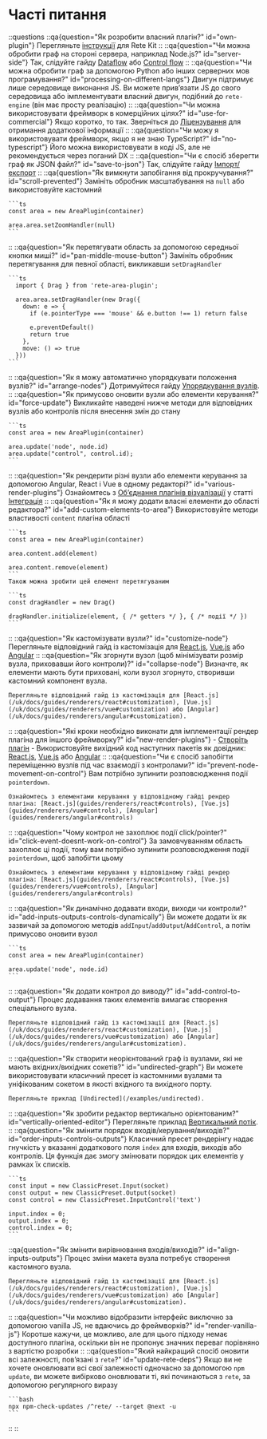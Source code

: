 # Часті питання

::questions
  ::qa{question="Як розробити власний плагін?" id="own-plugin"}
    Перегляньте [інструкції](/uk/docs/development#create-plugin) для Rete Kit
  ::
  ::qa{question="Чи можна обробити граф на стороні сервера, наприклад Node.js?" id="server-side"}
    Так, слідуйте гайду [Dataflow](/uk/docs/guides/processing/dataflow) або [Control flow](/uk/docs/guides/processing/control-flow)
  ::
  ::qa{question="Чи можна обробити граф за допомогою Python або інших серверних мов програмування?" id="processing-on-different-langs"}
    Двигун підтримує лише середовище виконання JS. Ви можете прив’язати JS до свого середовища або імплементувати власний двигун, подібний до `rete-engine` (він має просту реалізацію)
  ::
  ::qa{question="Чи можна використовувати фреймворк в комерційних цілях?" id="use-for-commercial"}
    Якщо коротко, то так. Зверніться до [Ліцензування](/uk/docs/licensing) для отримання додаткової інформації
  ::
  ::qa{question="Чи можу я використовувати фреймворк, якщо я не знаю TypeScript?" id="no-typescript"}
    Його можна використовувати в коді JS, але не рекомендується через поганий DX
  ::
  ::qa{question="Чи є спосіб зберегти граф як JSON файл?" id="save-to-json"}
    Так, слідуйте гайду [Імпорт/експорт](/uk/docs/guides/import-export)
  ::
  ::qa{question="Як вимкнути запобігання від прокручування?" id="scroll-prevented"}
    Замініть обробник масштабування на `null` або використовуйте кастомний

    ```ts
    const area = new AreaPlugin(container)

    area.area.setZoomHandler(null)
    ```
  ::
  ::qa{question="Як перетягувати область за допомогою середньої кнопки миші?" id="pan-middle-mouse-button"}
    Замініть обробник перетягування для певної області, викликавши `setDragHandler`

    ```ts
      import { Drag } from 'rete-area-plugin';

      area.area.setDragHandler(new Drag({
        down: e => {
          if (e.pointerType === 'mouse' && e.button !== 1) return false

          e.preventDefault()
          return true
        },
        move: () => true
      }))
    ```
  ::
  ::qa{question="Як я можу автоматично упорядкувати положення вузлів?" id="arrange-nodes"}
    Дотримуйтеся гайду [Упорядкування вузлів](/uk/docs/guides/arrange).
  ::
  ::qa{question="Як примусово оновити вузли або елементи керування?" id="force-update"}
    Викликайте наведені нижче методи для відповідних вузлів або контролів після внесення змін до стану

    ```ts
    const area = new AreaPlugin(container)

    area.update('node', node.id)
    area.update("control", control.id);
    ```
  ::
  ::qa{question="Як рендерити різні вузли або елементи керування за допомогою Angular, React і Vue в одному редакторі?" id="various-render-plugins"}
    Ознайомтесь з [Об’єднання плагінів візуалізації](/uk/docs/concepts/integration#combine) у статті [Інтеграція](/uk/docs/concepts/integration)
  ::
  ::qa{question="Як я можу додати власні елементи до області редактора?" id="add-custom-elements-to-area"}
    Використовуйте методи властивості `content` плагіна області

    ```ts
    const area = new AreaPlugin(container)

    area.content.add(element)

    area.content.remove(element)
    ```
    Також можна зробити цей елемент перетягуваним

    ```ts
    const dragHandler = new Drag()

    dragHandler.initialize(element, { /* getters */ }, { /* події */ })
    ```
  ::
  ::qa{question="Як кастомізувати вузли?" id="customize-node"}
    Перегляньте відповідний гайд із кастомізація для [React.js](/uk/docs/guides/renderers/react#customization), [Vue.js](/uk/docs/guides/renderers/vue#customization) або [Angular](/uk/docs/guides/renderers/angular#customization)
  ::
  ::qa{question="Як згорнути вузол (щоб мінімізувати розмір вузла, приховавши його контроли)?" id="collapse-node"}
    Визначте, як елементи мають бути приховані, коли вузол згорнуто, створивши кастомний компонент вузла.

    Перегляньте відповідний гайд із кастомізація для [React.js](/uk/docs/guides/renderers/react#customization), [Vue.js](/uk/docs/guides/renderers/vue#customization) або [Angular](/uk/docs/guides/renderers/angular#customization).
  ::
  ::qa{question="Які кроки необхідно виконати для імплементації рендер плагіна для іншого фреймворку?" id="new-render-plugins"}
    - [Створіть плагін](/uk/docs/development/#create-plugin)
    - Використовуйте вихідний код наступних пакетів як довідник: [React.js](https://github.com/retejs/react-render-plugin), [Vue.js](https://github.com/retejs/vue-render-plugin) або [Angular](https://github.com/retejs/angular-render-plugin)
  ::
  ::qa{question="Чи є спосіб запобігти переміщенню вузлів під час взаємодії з контролами?" id="prevent-node-movement-on-control"}
    Вам потрібно зупинити розповсюдження події `pointerdown`.

    Ознайомтесь з елементами керування у відповідному гайді рендер плагіна: [React.js](guides/renderers/react#controls), [Vue.js](guides/renderers/vue#controls), [Angular](guides/renderers/angular#controls)
  ::
  ::qa{question="Чому контрол не захоплює події click/pointer?" id="click-event-doesnt-work-on-control"}
    За замовчуванням область захоплює ці події, тому вам потрібно зупинити розповсюдження події `pointerdown`, щоб запобігти цьому

    Ознайомтесь з елементами керування у відповідному гайді рендер плагіна: [React.js](guides/renderers/react#controls), [Vue.js](guides/renderers/vue#controls), [Angular](guides/renderers/angular#controls)
  ::
  ::qa{question="Як динамічно додавати входи, виходи чи контроли?" id="add-inputs-outputs-controls-dynamically"}
     Ви можете додати їх як зазвичай за допомогою методів `addInput`/`addOutput`/`AddControl`, а потім примусово оновити вузол

    ```ts
    const area = new AreaPlugin(container)

    area.update('node', node.id)
    ```
  ::
  ::qa{question="Як додати контрол до виводу?" id="add-control-to-output"}
    Процес додавання таких елементів вимагає створення спеціального вузла.

    Перегляньте відповідний гайд із кастомізації для [React.js](/uk/docs/guides/renderers/react#customization), [Vue.js](/uk/docs/guides/renderers/vue#customization) або [Angular](/uk/docs/guides/renderers/angular#customization).
  ::
  ::qa{question="Як створити неорієнтований граф із вузлами, які не мають вхідних/вихідних сокетів?" id="undirected-graph"}
    Ви можете використовувати класичний пресет із кастомними вузлами та уніфікованим сокетом в якості вхідного та вихідного порту.

    Перегляньте приклад [Undirected](/examples/undirected).
  ::
  ::qa{question="Як зробити редактор вертикально орієнтованим?" id="vertically-oriented-editor"}
    Перегляньте приклад [Вертикальний потік](/uk/examples/vertical-flow).
  ::
  ::qa{question="Як змінити порядок входів/керування/виходів?" id="order-inputs-controls-outputs"}
    Класичний пресет рендерінгу надає гнучкість у вказанні додаткового поля `index` для входів, виходів або контролів. Ця функція дає змогу змінювати порядок цих елементів у рамках їх списків.

    ```ts
    const input = new ClassicPreset.Input(socket)
    const output = new ClassicPreset.Output(socket)
    const control = new ClassicPreset.InputControl('text')

    input.index = 0;
    output.index = 0;
    control.index = 0;
    ```
  ::qa{question="Як змінити вирівнювання входів/виходів?" id="align-inputs-outputs"}
    Процес зміни макета вузла потребує створення кастомного вузла.

    Перегляньте відповідний гайд із кастомізації для [React.js](/uk/docs/guides/renderers/react#customization), [Vue.js](/uk/docs/guides/renderers/vue#customization) або [Angular](/uk/docs/guides/renderers/angular#customization).
  ::
  ::qa{question="Чи можливо відобразити інтерфейс виключно за допомогою vanilla JS, не вдаючись до фреймворків?" id="render-vanilla-js"}
    Коротше кажучи, це можливо, але для цього підходу немає доступного плагіна, оскільки він не пропонує значних переваг порівняно з вартістю розробки
  ::
  ::qa{question="Який найкращий спосіб оновити всі залежності, пов’язані з `rete`?" id="update-rete-deps"}
    Якщо ви не хочете оновлювати всі свої залежності одночасно за допомогою `npm update`, ви можете вибірково оновлювати ті, які починаються з `rete`, за допомогою регулярного виразу

    ```bash
    npx npm-check-updates /^rete/ --target @next -u
    ```
  ::
::

